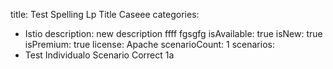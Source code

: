 title: Test Spelling Lp Title Caseee
categories:
  - Istio
description: new description ffff fgsgfg
isAvailable: true
isNew: true
isPremium: true
license: Apache
scenarioCount: 1
scenarios:
  - Test Individualo Scenario Correct 1a
